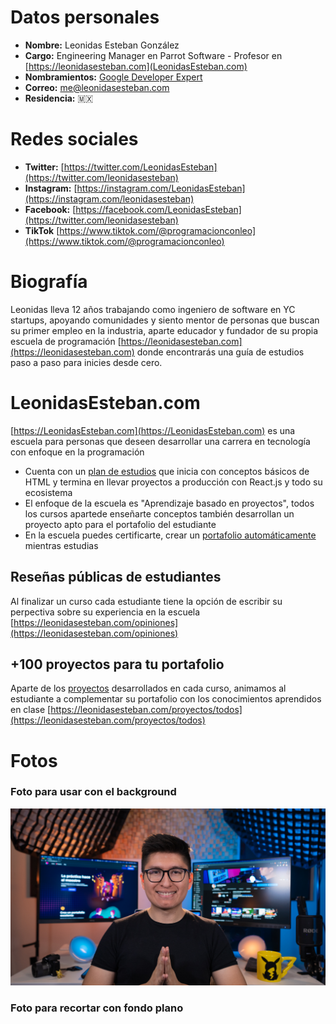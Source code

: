 # Datos personales
- **Nombre:** Leonidas Esteban González
- **Cargo:** Engineering Manager en Parrot Software - Profesor en [https://leonidasesteban.com](LeonidasEsteban.com)
- **Nombramientos:** [Google Developer Expert](https://developers.google.com/community/experts/directory/profile/profile-leonidas-eduardo-esteban-gonzalez)
- **Correo:** me@leonidasesteban.com
- **Residencia:** 🇲🇽
# Redes sociales
- **Twitter:** [https://twitter.com/LeonidasEsteban](https://twitter.com/leonidasesteban)
- **Instagram:** [https://instagram.com/LeonidasEsteban](https://instagram.com/leonidasesteban)
- **Facebook:** [https://facebook.com/LeonidasEsteban](https://twitter.com/leonidasesteban)
- **TikTok** [https://www.tiktok.com/@programacionconleo](https://www.tiktok.com/@programacionconleo)
# Biografía
Leonidas lleva 12 años trabajando como ingeniero de software en YC startups, apoyando comunidades y siento mentor de personas que buscan su primer empleo en la industria, aparte educador y fundador de su propia escuela de programación [https://leonidasesteban.com](https://leonidasesteban.com) donde encontrarás una guía de estudios paso a paso para inicies desde cero.

# LeonidasEsteban.com
[https://LeonidasEsteban.com](https://LeonidasEsteban.com) es una escuela para personas que deseen desarrollar una carrera en tecnología con enfoque en la programación
- Cuenta con un [plan de estudios](https://leonidasesteban.com/aprender) que inicia con conceptos básicos de HTML y termina en llevar proyectos a producción con React.js y todo su ecosistema
- El enfoque de la escuela es "Aprendizaje basado en proyectos", todos los cursos apartede enseñarte conceptos también desarrollan un proyecto apto para el portafolio del estudiante
- En la escuela puedes certificarte, crear un [portafolio automáticamente](https://leonidasesteban.com/estudiante/LeonidasEsteban) mientras estudias
## Reseñas públicas de estudiantes
Al finalizar un curso cada estudiante tiene la opción de escribir su perpectiva sobre su experiencia en la escuela
[https://leonidasesteban.com/opiniones](https://leonidasesteban.com/opiniones)

## +100 proyectos para tu portafolio
Aparte de los [proyectos](https://leonidasesteban.com/proyectos) desarrollados en cada curso, animamos al estudiante a complementar su portafolio con los conocimientos aprendidos en clase
[https://leonidasesteban.com/proyectos/todos](https://leonidasesteban.com/proyectos/todos)
# Fotos
### Foto para usar con el background
![Leonidas 2021](https://raw.githubusercontent.com/LeonidasEsteban/avatar/main/2021-leonidas-esteban.jpg)

### Foto para recortar con fondo plano